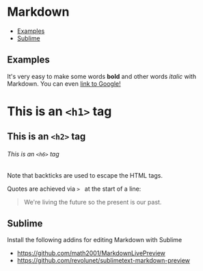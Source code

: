 Markdown
========

*   [Examples](#examples)
*   [Sublime](#sublime)


## Examples

It's very easy to make some words **bold** and other words *italic* with Markdown. You can even [link to Google!](http://google.com)



# This is an `<h1>` tag 
## This is an `<h2>` tag
###### This is an `<h6>` tag

Note that backticks are used to escape the HTML tags.


Quotes are achieved via `> ` at the start of a line:

> We're living the future so
> the present is our past.

## Sublime

Install the following addins for editing Markdown with Sublime

*   https://github.com/math2001/MarkdownLivePreview
*   https://github.com/revolunet/sublimetext-markdown-preview